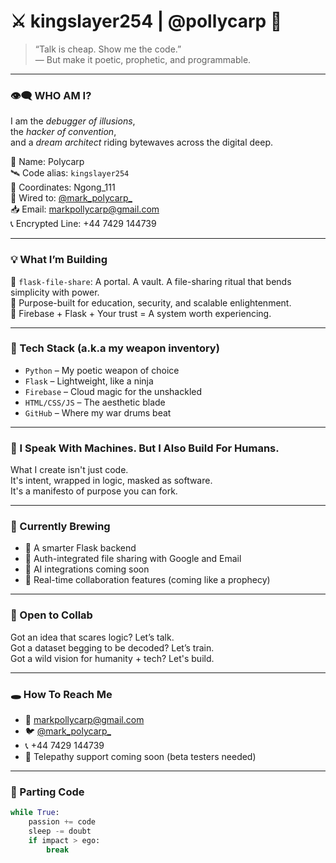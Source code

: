 # ⚔️ kingslayer254 | @pollycarp 👾

> “Talk is cheap. Show me the code.”  
> — But make it poetic, prophetic, and programmable.

---

### 👁‍🗨 WHO AM I?

I am the *debugger of illusions*,  
the *hacker of convention*,  
and a *dream architect* riding bytewaves across the digital deep.

🧠 Name: Polycarp  
🛰️ Code alias: `kingslayer254`  
📡 Coordinates: Ngong_111  
🔌 Wired to: [@mark_polycarp_](https://x.com/mark_polycarp_)  
📥 Email: markpollycarp@gmail.com  
📞 Encrypted Line: +44 7429 144739

---

### 💡 What I’m Building

🚀 `flask-file-share`: A portal. A vault. A file-sharing ritual that bends simplicity with power.  
🎯 Purpose-built for education, security, and scalable enlightenment.  
🔐 Firebase + Flask + Your trust = A system worth experiencing.

---

### 🌌 Tech Stack (a.k.a my weapon inventory)

- `Python` – My poetic weapon of choice  
- `Flask` – Lightweight, like a ninja  
- `Firebase` – Cloud magic for the unshackled  
- `HTML/CSS/JS` – The aesthetic blade  
- `GitHub` – Where my war drums beat

---

### 🤖 I Speak With Machines. But I Also Build For Humans.

What I create isn't just code.  
It's intent, wrapped in logic, masked as software.  
It's a manifesto of purpose you can fork.

---

### 🧪 Currently Brewing

- 🔭 A smarter Flask backend  
- 📁 Auth-integrated file sharing with Google and Email  
- 🧬 AI integrations coming soon  
- 🦾 Real-time collaboration features (coming like a prophecy)

---

### 🤝 Open to Collab

Got an idea that scares logic? Let’s talk.  
Got a dataset begging to be decoded? Let’s train.  
Got a wild vision for humanity + tech? Let's build.

---

### 🕳️ How To Reach Me

- 📧 markpollycarp@gmail.com  
- 🐦 [@mark_polycarp_](https://x.com/mark_polycarp_)  
- 📞 +44 7429 144739  
- 🧠 Telepathy support coming soon (beta testers needed)

---

### 🔮 Parting Code

```python
while True:
    passion += code
    sleep -= doubt
    if impact > ego:
        break
